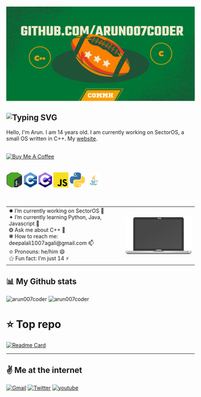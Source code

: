 ![Banner](assets/Banner.png)

<!--Intro Text-->

## ![Typing SVG](https://readme-typing-svg.herokuapp.com?color=%230070F3&size=24&height=35&lines=Hello%2C+I+am+Arun+Krishna+👋;I+am+a+developer!)

Hello, I'm Arun. I am 14 years old. I am currently working on SectorOS, a small OS written in C++. My [website](https://arun007coder.netlify.app/).

<br>
<a href="https://www.buymeacoffee.com/commh" target="_blank"><img src="https://cdn.buymeacoffee.com/buttons/v2/default-yellow.png" alt="Buy Me A Coffee" style="height: 60px !important;width: 217px !important;" ></a><br>
<br>
<br>

<!--Skill badges-->
<div>
  <code><img height="40" src="assets/bash.png"></code>
  <code><img height="40" src="assets/cpp.png"></code>
  <code><img height="40" src="assets/cs.png"></code>
  <code><img height="40" src="assets/js.png"></code>
  <code><img height="40" src="assets/python.png"></code>
  <code><img height="40" src="assets/java-logo.png"></code>
</div>
<br><br>

<!--Content IDK bruh-->
<table>
  <tr>
    <td valign="center">
        ✹ I’m currently working on SectorOS 🔭 <br>
        ✦ I’m currently learning Python, Java, Javascript 🌱 <br>
        ❂ Ask me about C++ 💬 <br>
        ❃ How to reach me: deepalali1007agali@gmail.com 📫 <br>
        ✫  Pronouns: he/him 😄<br>
        ⚝  Fun fact: I'm just 14 ⚡<br>
    </td>
    <td>
        <img align="left" src="assets/macbook.svg" width="312px" heigth="188px" />
    </td>
  </tr>
</table>

<!--Github Stats-->

## 📊 My Github stats

<div>
  <img align="top" src="https://github-readme-stats.vercel.app/api?username=arun007coder&show_icons=true&theme=radical" alt="arun007coder" height="137px">

  <img align="top" src="https://github-readme-stats.vercel.app/api/top-langs/?username=arun007coder&layout=compact&langs_count=100&hide=Mathematica,ShaderLab,GLSL,HLSL&theme=radical&exclude_repo=PlanetPortal,OverheatingChaosGame,FizzBuzzEVERYTHING,ELEVATEgame,Eltusa1,Eltusa2,Eltusa3,Eltusa,ARRR,ELECTRIFIED" alt="arun007coder" height="137px">   
<div>
  
 
# ⭐ Top repo
  
[![Readme Card](https://github-readme-stats.vercel.app/api/pin/?username=arun007coder&repo=SectorOS&theme=radical)](https://github.com/arun007coder/wikifox)

 <hr>

<!--Social badges-->

## ✌️ Me at the internet

[![Gmail](https://img.shields.io/badge/Gmail-D14836?style=for-the-badge&logo=gmail&logoColor=white)](mailto:deepalali1007agali@gmail.com)
[![Twitter](https://img.shields.io/badge/Twitter-1DA1F2?style=for-the-badge&logo=twitter&logoColor=white)](https://twitter.com/commh007)
[![youtube](https://img.shields.io/badge/YouTube-FF0000?style=for-the-badge&logo=youtube&logoColor=white)](https://www.youtube.com/channel/UCxag4P7WvIwKSiMzd8DLpbg)
